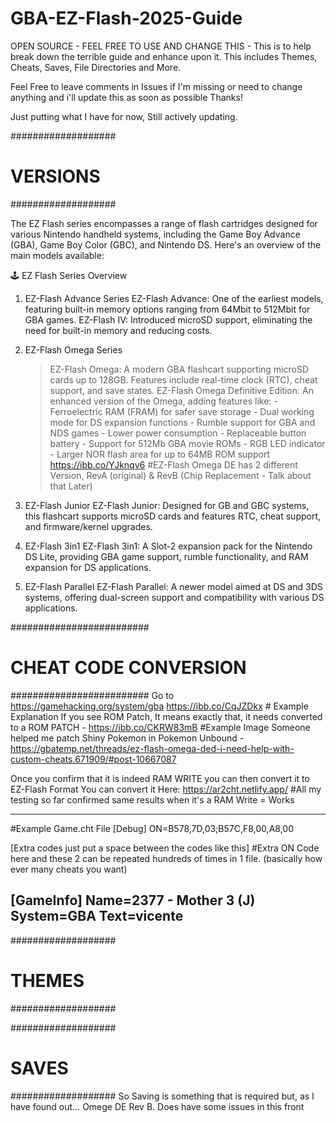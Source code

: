 # GBA-EZ-Flash-2025-Guide
OPEN SOURCE - FEEL FREE TO USE AND CHANGE THIS - This is to help break down the terrible guide and enhance upon it. This includes Themes, Cheats, Saves, File Directories and More.

Feel Free to leave comments in Issues if I'm missing or need to change anything and i'll update this as soon as possible Thanks!



Just putting what I have for now, Still actively updating.







###################
#    VERSIONS     #
###################

The EZ Flash series encompasses a range of flash cartridges designed for various Nintendo handheld systems, including the Game Boy Advance (GBA), Game Boy Color (GBC), and Nintendo DS. Here's an overview of the main models available:

🕹️ EZ Flash Series Overview
1. EZ-Flash Advance Series
    EZ-Flash Advance: One of the earliest models, featuring built-in memory options ranging from 64Mbit to 512Mbit for GBA games.
    EZ-Flash IV: Introduced microSD support, eliminating the need for built-in memory and reducing costs. 

2. EZ-Flash Omega Series
    > EZ-Flash Omega: A modern GBA flashcart supporting microSD cards up to 128GB. Features include real-time clock (RTC), cheat support, and save states.
    > EZ-Flash Omega Definitive Edition: An enhanced version of the Omega, adding features like:
        - Ferroelectric RAM (FRAM) for safer save storage
        - Dual working mode for DS expansion functions
        - Rumble support for GBA and NDS games
        - Lower power consumption
        - Replaceable button battery
        - Support for 512Mb GBA movie ROMs
        - RGB LED indicator
        - Larger NOR flash area for up to 64MB ROM support 
        https://ibb.co/YJknqv6 #EZ-Flash Omega DE has 2 different Version, RevA (original) & RevB (Chip Replacement - Talk about that Later)

3. EZ-Flash Junior
    EZ-Flash Junior: Designed for GB and GBC systems, this flashcart supports microSD cards and features RTC, cheat support, and firmware/kernel upgrades. 

4. EZ-Flash 3in1
    EZ-Flash 3in1: A Slot-2 expansion pack for the Nintendo DS Lite, providing GBA game support, rumble functionality, and RAM expansion for DS applications. 

5. EZ-Flash Parallel
    EZ-Flash Parallel: A newer model aimed at DS and 3DS systems, offering dual-screen support and compatibility with various DS applications.


#########################
# CHEAT CODE CONVERSION #
#########################
Go to https://gamehacking.org/system/gba
https://ibb.co/CqJZDkx # Example Explanation
If you see ROM Patch, It means exactly that, it needs converted to a ROM PATCH - https://ibb.co/CKRW83mB #Example Image
Someone helped me patch Shiny Pokemon in Pokemon Unbound - https://gbatemp.net/threads/ez-flash-omega-ded-i-need-help-with-custom-cheats.671909/#post-10667087

Once you confirm that it is indeed RAM WRITE you can then convert it to EZ-Flash Format
You can convert it Here: https://ar2cht.netlify.app/ #All my testing so far confirmed same results when it's a RAM Write = Works

---
#Example Game.cht File
[Debug]
ON=B578,7D,03;B57C,F8,00,A8,00

[Extra codes just put a space between the codes like this]
#Extra ON Code here and these 2 can be repeated hundreds of times in 1 file. (basically how ever many cheats you want)

[GameInfo]
Name=2377 - Mother 3 (J)
System=GBA
Text=vicente
---

###################
#     THEMES      #
###################




###################
#      SAVES      #
###################
So Saving is something that is required but, as I have found out... Omege DE Rev B. Does have some issues in this front 
